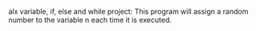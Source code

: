alx variable, if, else and while project:
  This program will assign a random number to the variable n each time it is executed.

